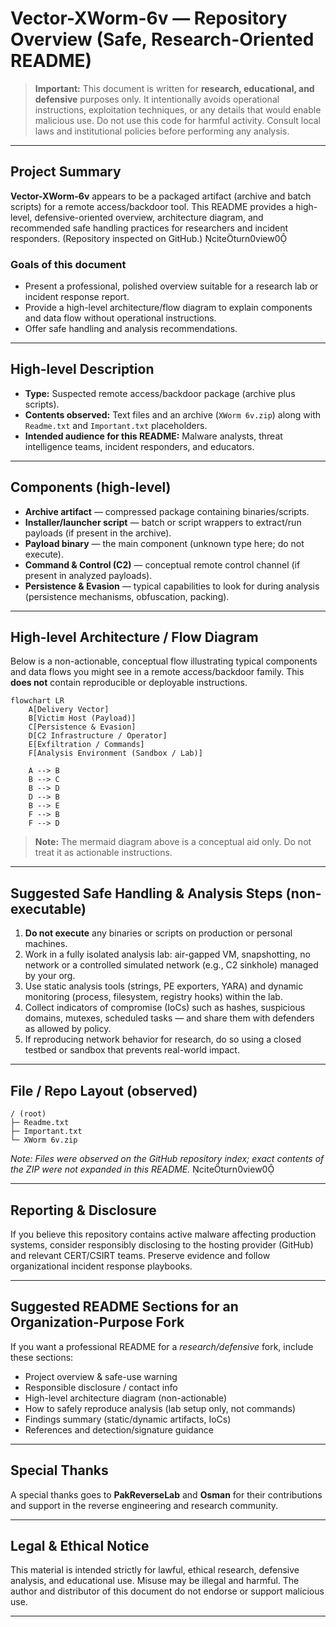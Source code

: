 # Vector-XWorm-6v — Repository Overview (Safe, Research-Oriented README)

> **Important:** This document is written for **research, educational, and defensive** purposes only. It intentionally avoids operational instructions, exploitation techniques, or any details that would enable malicious use. Do not use this code for harmful activity. Consult local laws and institutional policies before performing any analysis.

---

## Project Summary

**Vector-XWorm-6v** appears to be a packaged artifact (archive and batch scripts) for a remote access/backdoor tool. This README provides a high-level, defensive-oriented overview, architecture diagram, and recommended safe handling practices for researchers and incident responders. (Repository inspected on GitHub.) citeturn0view0

### Goals of this document

* Present a professional, polished overview suitable for a research lab or incident response report.
* Provide a high-level architecture/flow diagram to explain components and data flow without operational instructions.
* Offer safe handling and analysis recommendations.

---

## High-level Description

* **Type:** Suspected remote access/backdoor package (archive plus scripts).
* **Contents observed:** Text files and an archive (`XWorm 6v.zip`) along with `Readme.txt` and `Important.txt` placeholders.
* **Intended audience for this README:** Malware analysts, threat intelligence teams, incident responders, and educators.

---

## Components (high-level)

* **Archive artifact** — compressed package containing binaries/scripts.
* **Installer/launcher script** — batch or script wrappers to extract/run payloads (if present in the archive).
* **Payload binary** — the main component (unknown type here; do not execute).
* **Command & Control (C2)** — conceptual remote control channel (if present in analyzed payloads).
* **Persistence & Evasion** — typical capabilities to look for during analysis (persistence mechanisms, obfuscation, packing).

---

## High-level Architecture / Flow Diagram

Below is a non-actionable, conceptual flow illustrating typical components and data flows you might see in a remote access/backdoor family. This **does not** contain reproducible or deployable instructions.

```mermaid
flowchart LR
    A[Delivery Vector]
    B[Victim Host (Payload)]
    C[Persistence & Evasion]
    D[C2 Infrastructure / Operator]
    E[Exfiltration / Commands]
    F[Analysis Environment (Sandbox / Lab)]

    A --> B
    B --> C
    B --> D
    D --> B
    B --> E
    F --> B
    F --> D
```

> **Note:** The mermaid diagram above is a conceptual aid only. Do not treat it as actionable instructions.

---

## Suggested Safe Handling & Analysis Steps (non-executable)

1. **Do not execute** any binaries or scripts on production or personal machines.
2. Work in a fully isolated analysis lab: air-gapped VM, snapshotting, no network or a controlled simulated network (e.g., C2 sinkhole) managed by your org.
3. Use static analysis tools (strings, PE exporters, YARA) and dynamic monitoring (process, filesystem, registry hooks) within the lab.
4. Collect indicators of compromise (IoCs) such as hashes, suspicious domains, mutexes, scheduled tasks — and share them with defenders as allowed by policy.
5. If reproducing network behavior for research, do so using a closed testbed or sandbox that prevents real-world impact.

---

## File / Repo Layout (observed)

```
/ (root)
├─ Readme.txt
├─ Important.txt
└─ XWorm 6v.zip
```

*Note: Files were observed on the GitHub repository index; exact contents of the ZIP were not expanded in this README.* citeturn0view0

---

## Reporting & Disclosure

If you believe this repository contains active malware affecting production systems, consider responsibly disclosing to the hosting provider (GitHub) and relevant CERT/CSIRT teams. Preserve evidence and follow organizational incident response playbooks.

---

## Suggested README Sections for an Organization-Purpose Fork

If you want a professional README for a *research/defensive* fork, include these sections:

* Project overview & safe-use warning
* Responsible disclosure / contact info
* High-level architecture diagram (non-actionable)
* How to safely reproduce analysis (lab setup only, not commands)
* Findings summary (static/dynamic artifacts, IoCs)
* References and detection/signature guidance

---

## Special Thanks

A special thanks goes to **PakReverseLab** and **Osman** for their contributions and support in the reverse engineering and research community.

---

## Legal & Ethical Notice

This material is intended strictly for lawful, ethical research, defensive analysis, and educational use. Misuse may be illegal and harmful. The author and distributor of this document do not endorse or support malicious use.

---


